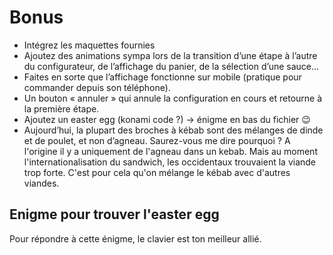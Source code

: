 # Bonus
- Intégrez les maquettes fournies
- Ajoutez des animations sympa lors de la transition d’une étape à l’autre du
configurateur, de l’affichage du panier, de la sélection d’une sauce...
- Faites en sorte que l’affichage fonctionne sur mobile (pratique pour commander depuis
son téléphone).
- Un bouton « annuler » qui annule la configuration en cours et retourne à la première
étape.
- Ajoutez un easter egg (konami code ?) -> énigme en bas du fichier 😉
- Aujourd’hui, la plupart des broches à kébab sont des mélanges de dinde et de poulet,
et non d’agneau. Saurez-vous me dire pourquoi ?
    A l'origine il y a uniquement de l'agneau dans un kebab. Mais au moment l'internationalisation du sandwich, les occidentaux trouvaient la viande trop forte.
    C'est pour cela qu'on mélange le kébab avec d'autres viandes.

## Enigme pour trouver l'easter egg
Pour répondre à cette énigme,
le clavier est ton meilleur allié.
